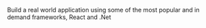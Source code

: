 Build a real world application using some of the most popular and in demand frameworks, React and .Net
